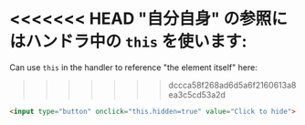 <<<<<<< HEAD
"自分自身" の参照にはハンドラ中の `this` を使います:
=======
Can use `this` in the handler to reference "the element itself" here:
>>>>>>> dccca58f268ad6d5a6f2160613a8ea3c5cd53a2d

```html run height=50
<input type="button" onclick="this.hidden=true" value="Click to hide">
```
